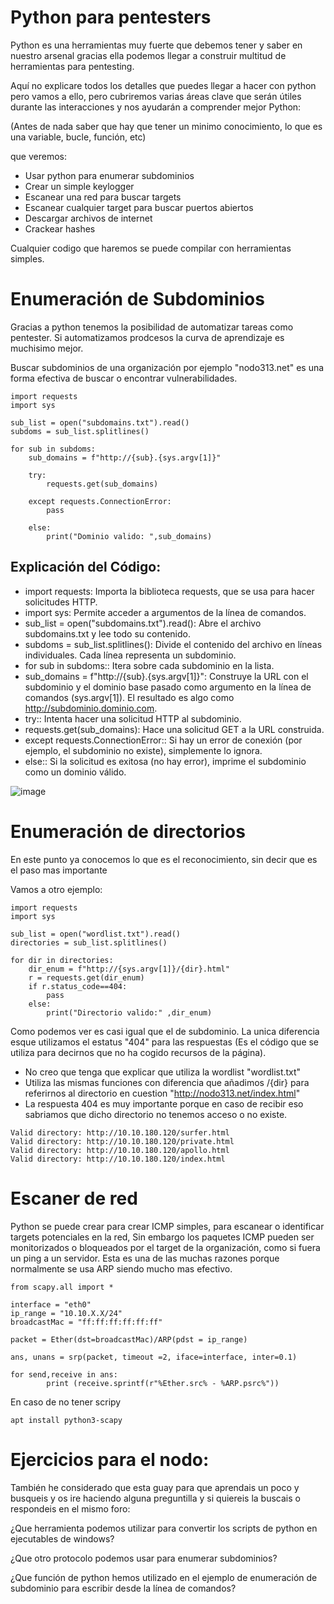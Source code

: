 # Python para pentesters

Python es una herramientas muy fuerte que debemos tener y saber en nuestro arsenal gracias ella podemos llegar a construir multitud de herramientas para pentesting. 

Aquí no explicare todos los detalles que puedes llegar a hacer con python pero vamos a ello, pero cubriremos varias áreas clave que serán útiles durante las interacciones y nos ayudarán a comprender mejor Python:

(Antes de nada saber que hay que tener un minimo conocimiento, lo que es una variable, bucle, función, etc)

que veremos:

- Usar python para enumerar subdominios
- Crear un simple keylogger
- Escanear una red para buscar targets
- Escanear cualquier target para buscar puertos abiertos
- Descargar archivos de internet
- Crackear hashes

Cualquier codigo que haremos se puede compilar con herramientas simples.

# Enumeración de Subdominios

Gracias a python tenemos la posibilidad de automatizar tareas como pentester. Si automatizamos prodcesos la curva de aprendizaje es muchisimo mejor.

Buscar subdominios de una organización por ejemplo "nodo313.net" es una forma efectiva de buscar o encontrar vulnerabilidades.

```
import requests 
import sys 

sub_list = open("subdomains.txt").read() 
subdoms = sub_list.splitlines()

for sub in subdoms:
    sub_domains = f"http://{sub}.{sys.argv[1]}" 

    try:
        requests.get(sub_domains)
    
    except requests.ConnectionError: 
        pass
    
    else:
        print("Dominio valido: ",sub_domains)
```

## Explicación del Código:

- import requests: Importa la biblioteca requests, que se usa para hacer solicitudes HTTP.
- import sys: Permite acceder a argumentos de la línea de comandos.
- sub_list = open("subdomains.txt").read(): Abre el archivo subdomains.txt y lee todo su contenido.
- subdoms = sub_list.splitlines(): Divide el contenido del archivo en líneas individuales. Cada línea representa un subdominio.
- for sub in subdoms:: Itera sobre cada subdominio en la lista.
- sub_domains = f"http://{sub}.{sys.argv[1]}": Construye la URL con el subdominio y el dominio base pasado como argumento en la línea de comandos (sys.argv[1]). El resultado es algo como http://subdominio.dominio.com.
- try:: Intenta hacer una solicitud HTTP al subdominio.
- requests.get(sub_domains): Hace una solicitud GET a la URL construida.
- except requests.ConnectionError:: Si hay un error de conexión (por ejemplo, el subdominio no existe), simplemente lo ignora.
- else:: Si la solicitud es exitosa (no hay error), imprime el subdominio como un dominio válido.


![image](https://github.com/user-attachments/assets/bdbbe5a3-57f0-448e-8d61-742a7347dd26)


# Enumeración de directorios

En este punto ya conocemos lo que es el reconocimiento, sin decir que es el paso mas importante

Vamos a otro ejemplo:

```
import requests 
import sys 

sub_list = open("wordlist.txt").read() 
directories = sub_list.splitlines()

for dir in directories:
    dir_enum = f"http://{sys.argv[1]}/{dir}.html" 
    r = requests.get(dir_enum)
    if r.status_code==404: 
        pass
    else:
        print("Directorio valido:" ,dir_enum)
```

Como podemos ver es casi igual que el de subdominio. La unica diferencia esque utilizamos el estatus "404" para las respuestas (Es el código que se utiliza para decirnos que no ha cogido recursos de la página).

- No creo que tenga que explicar que utiliza la wordlist "wordlist.txt"
- Utiliza las mismas funciones con diferencia que añadimos /{dir} para referirnos al directorio en cuestion "http://nodo313.net/index.html"
- La respuesta 404 es muy importante porque en caso de recibir eso sabriamos que dicho directorio no tenemos acceso o no existe.

```
Valid directory: http://10.10.180.120/surfer.html
Valid directory: http://10.10.180.120/private.html
Valid directory: http://10.10.180.120/apollo.html
Valid directory: http://10.10.180.120/index.html
```
# Escaner de red

Python se puede crear para crear ICMP simples, para escanear o identificar targets potenciales en la red, Sin embargo los paquetes ICMP pueden ser monitorizados o bloqueados por el target de la organización, como si fuera un ping a un servidor. Esta es una de las muchas razones porque normalmente se usa ARP siendo mucho mas efectivo.

```
from scapy.all import *

interface = "eth0"
ip_range = "10.10.X.X/24"
broadcastMac = "ff:ff:ff:ff:ff:ff"

packet = Ether(dst=broadcastMac)/ARP(pdst = ip_range) 

ans, unans = srp(packet, timeout =2, iface=interface, inter=0.1)

for send,receive in ans:
        print (receive.sprintf(r"%Ether.src% - %ARP.psrc%"))
```

En caso de no tener scripy 

```
apt install python3-scapy
```

# Ejercicios para el nodo:

También he considerado que esta guay para que aprendais un poco y busqueis y os ire haciendo alguna preguntilla y si quiereis la buscais o respondeis en el mismo foro:

¿Que herramienta podemos utilizar para convertir los scripts de python en ejecutables de windows?

¿Que otro protocolo podemos usar para enumerar subdominios?

¿Que función de python hemos utilizado en el ejemplo de enumeración de subdominio para escribir desde la línea de comandos?


